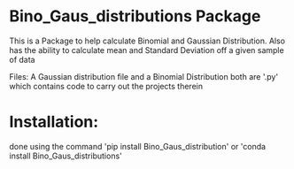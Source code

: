 # Bino_Gaus_distributions Package

This is a Package to help calculate Binomial and Gaussian Distribution.
Also has the ability to calculate mean and Standard Deviation off a given sample of data 

Files: 
A Gaussian distribution file and a Binomial Distribution both are '.py' which contains code to carry out the projects therein



# Installation:

done using the command 'pip install Bino_Gaus_distribution' or 'conda install Bino_Gaus_distributions'

